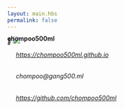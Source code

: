 ```yaml
---
layout: main.hbs
permalink: false
---
```

<div class="portfolio mdl-grid">

<div class="mdl-cell mdl-cell--12-col mdl-card mdl-shadow--2dp">

<div id="profile-pic">
<div class="mdl-card__title mdl-color-text--grey-50">
<i class="material-icons">&#xE853;</i>
<img class="avatar" src="images/chom.jpg" />
</div>
</div>


<div class="mdl-card__supporting-text meta mdl-color-text--teal">
<div style="margin: -42px auto 0;"><h4>chompoo500ml</h4></div>
</div>

<div class="mdl-card__supporting-text">
<div style="margin:auto;">
<h6><i class="far fa-compass fa-2x mdl-color-text--grey-700 center-valign"></i>&nbsp;&nbsp;&nbsp;&nbsp;&nbsp;<a href="https://chompoo500ml.github.io/">https://chompoo500ml.github.io</a></h6>
<h6><i class="far fa-envelope fa-2x mdl-color-text--grey-700 center-valign"></i>&nbsp;&nbsp;&nbsp;&nbsp;&nbsp;chompoo@gang500.ml</h6>
<h6><i class="fab fa-github-alt fa-2x mdl-color-text--grey-700 center-valign"></i>&nbsp;&nbsp;&nbsp;&nbsp;&nbsp;<a href="https://github.com/chompoo500ml">https://github.com/chompoo500ml</a></h6>
</div>
</div>

</div>

</div>

<script>
document.onreadystatechange = () => {
  if (document.readyState === 'complete') {
      var pp = document.getElementById('profile-pic');
      pp.innerHTML = 'xx';
  }
};
</script>